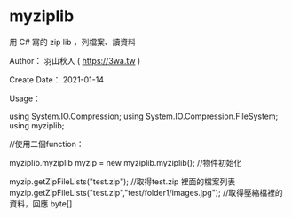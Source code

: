 # myziplib
用 C# 寫的 zip lib ，列檔案、讀資料

Author：
  羽山秋人 ( https://3wa.tw )

Create Date：
  2021-01-14

Usage：

  using System.IO.Compression;
  using System.IO.Compression.FileSystem;
  using myziplib;

  //使用二個function： 

  myziplib.myziplib myzip = new myziplib.myziplib(); //物件初始化
  
  myzip.getZipFileLists("test.zip"); //取得test.zip 裡面的檔案列表
  myzip.getZipFileLists("test.zip","test/folder1/images.jpg"); //取得壓縮檔裡的資料，回應 byte[]

